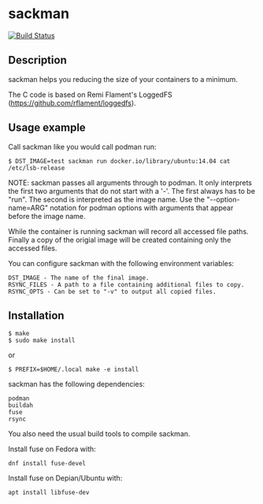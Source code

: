 # sackman

[![Build Status](https://travis-ci.org/ak-1/sackman.svg?branch=master)](https://travis-ci.org/ak-1/sackman)

## Description

sackman helps you reducing the size of your containers to a minimum.

The C code is based on Remi Flament's LoggedFS (https://github.com/rflament/loggedfs).

## Usage example

Call sackman like you would call podman run:

    $ DST_IMAGE=test sackman run docker.io/library/ubuntu:14.04 cat /etc/lsb-release

NOTE: sackman passes all arguments through to podman.
It only interprets the first two arguments that do not start with a '-'.
The first always has to be "run". The second is interpreted as the image name.
Use the "--option-name=ARG" notation for podman options with arguments that appear before the image name.

While the container is running sackman will record all accessed file paths.
Finally a copy of the origial image will be created containing only the accessed files.

You can configure sackman with the following environment variables:

    DST_IMAGE - The name of the final image.
    RSYNC_FILES - A path to a file containing additional files to copy.
    RSYNC_OPTS - Can be set to "-v" to output all copied files.

## Installation

    $ make
    $ sudo make install
or

    $ PREFIX=$HOME/.local make -e install

sackman has the following dependencies:

    podman
    buildah
    fuse
    rsync

You also need the usual build tools to compile sackman.

Install fuse on Fedora with:

    dnf install fuse-devel

Install fuse on Depian/Ubuntu with:

    apt install libfuse-dev
